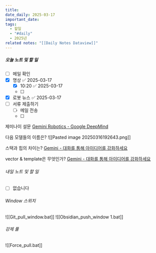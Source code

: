 ```yaml
---
title: 
date_daily: 2025-03-17
important_date: 
tags:
  - 할일
  - "#daily"
  - 2025년
related notes: "[[Daily Notes Dataview]]"
---
```

##### 오늘 노트 및 할 일 
- [ ] 메일 확인
- [x] 명상 ✅ 2025-03-17
	- [x] 10:20 ✅ 2025-03-17
	- [ ] 
- [x] 로봇 뉴스 ✅ 2025-03-17
- [ ] 서류 제출하기
	- [ ] 메일 전송
	- [ ] 

제미나이 설문
[Gemini Robotics - Google DeepMind](https://deepmind.google/technologies/gemini-robotics/)

다음 모델들의 이름은?
![[Pasted image 20250316192643.png]]

스택과 힙의 차이는?
	[‎Gemini - 대화를 통해 아이디어를 강화하세요](https://gemini.google.com/app/61892dacd5b38dcf)

 vector & template은 무엇인가?
	 [‎Gemini - 대화를 통해 아이디어를 강화하세요](https://gemini.google.com/app/4c97b616d06abcbe)
  




###### 내일 노트 및 할 일
- [ ]  없습니다


######  Window 스위치
![[Git_pull_window.bat]]
![[Obsidian_push_window 1.bat]]



###### 강제 풀
![[Force_pull.bat]]